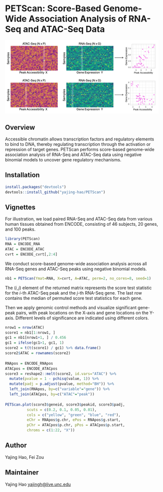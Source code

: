 # PETScan: Score-Based Genome-Wide Association Analysis of RNA-Seq and ATAC-Seq Data

![Schematic Representation of PETScan Workflow](./images/PETScan.png)

## Overview

Accessible chromatin allows transcription factors and regulatory elements to bind to DNA, thereby regulating transcription through the activation or repression of target genes.
PETScan performs score-based genome-wide association analysis of RNA-Seq and ATAC-Seq data using negative binomial models to uncover gene regulatory mechanisms. 

## Installation

```R
install.packages("devtools")
devtools::install_github("yajing-hao/PETScan")
```

## Vignettes

For illustration, we load paired RNA-Seq and ATAC-Seq data from various human tissues obtained from ENCODE, consisting of 46 subjects, 20 genes, and 100 peaks.

```R
library(PETScan)
RNA = ENCODE_RNA
ATAC = ENCODE_ATAC
cvrt = ENCODE_cvrt[,2:4]
```

We conduct score-based genome-wide association analysis across all RNA-Seq genes and ATAC-Seq peaks using negative binomial models.

```R
nb1 = PETScan(Ymat=RNA, X=cvrt, A=ATAC, perm=2, no_cores=8, seed=1)
```

The ($i,j$) element of the returned matrix represents the score test statistic for the $i$-th ATAC-Seq peak and the $j$-th RNA-Seq gene. The last row contains the median of permuted score test statistics for each gene.

Then we apply genomic control methods and visualize significant gene-peak pairs, with peak locations on the X-axis and gene locations on the Y-axis. Different levels of significance are indicated using different colors.

```R
nrow1 = nrow(ATAC)
score1 = nb1[1:nrow1, ]
gc1 = nb1[nrow1+1, ] / 0.456
gc1 = ifelse(gc1>1, gc1, 1)
score2 = t(t(score1) / gc1) %>% data.frame()
score2$ATAC = rownames(score2)

RNApos = ENCODE_RNApos
ATACpos = ENCODE_ATACpos
score3 = reshape2::melt(score2, id.vars="ATAC") %>%
  mutate(pvalue = 1 - pchisq(value, 1)) %>%
  mutate(padj = p.adjust(pvalue, method="BH")) %>%
  left_join(RNApos, by=c("variable"="gene")) %>%
  left_join(ATACpos, by=c("ATAC"="peak"))

PETScan.plot(score3$geneid, score3$peakid, score3$padj,
          scuts = c(0.2, 0.1, 0.05, 0.01),
          cols = c("yellow", "green", "blue", "red"),
          eChr = RNApos$g.chr, ePos = RNApos$g.start,
          pChr = ATACpos$p.chr, pPos = ATACpos$p.start,
          chroms = c(1:22, "X"))
```

## Author
Yajing Hao, Fei Zou

## Maintainer
Yajing Hao <yajingh@live.unc.edu>
